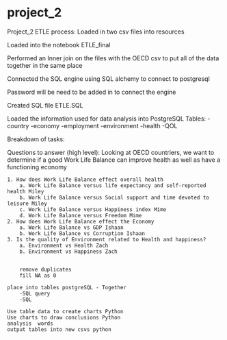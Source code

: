# project_2
Project_2
ETLE process: 
Loaded in two csv files into resources

Loaded into the notebook ETLE_final

Performed an Inner join on the files with the OECD csv to put all of the data together in the same place 

Connected the SQL engine using SQL alchemy to connect to postgresql 

Password will be need to be added in to connect the engine 

Created SQL file ETLE.SQL 

Loaded the information used for data analysis into PostgreSQL
Tables: 
	-country
	-economy
	-employment
	-environment
	-health
	-QOL

Breakdown of tasks: 

Questions to answer (high level):
Looking at OECD countriers, we want to determine if a good Work Life Balance can improve health as well as have a functioning economy 

	1. How does Work Life Balance effect overall health
		a. Work Life Balance versus life expectancy and self-reported health Miley
		b. Work Life Balance versus Social support and time devoted to leisure Miley 
		c. Work Life Balance versus Happiness index Mime
		d. Work Life Balance versus Freedom Mime
	2. How does Work Life Balance effect the Economy 
		a. Work Life Balance vs GDP Ishaan
		b. Work Life Balance vs Corruption Ishaan
	3. Is the quality of Environment related to Health and happiness? 
		a. Environment vs Health Zach 
		b. Environment vs Happiness Zach 
		
		
		remove duplicates
		fill NA as 0 

	place into tables postgreSQL - Together 
		-SQL query 
		-SQL 
	
	Use table data to create charts Python
	Use charts to draw conclusions Python
	analysis  words
	output tables into new csvs python 
		
